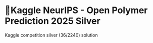 # 🥈Kaggle NeurIPS - Open Polymer Prediction 2025 Silver

Kaggle competition silver (36/2240) solution
